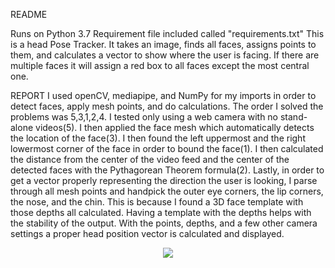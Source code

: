 README

Runs on Python 3.7
Requirement file included called "requirements.txt"
This is a head Pose Tracker. It takes an image, finds all faces, assigns points to them, and calculates a vector to show
where the user is facing. If there are multiple faces it will assign a red box to all faces except the most central one.

REPORT
I used openCV, mediapipe, and NumPy for my imports in order to detect faces, apply mesh points, and do calculations. The
order I solved the problems was 5,3,1,2,4. I tested only using a web camera with no stand-alone videos(5). I then applied
the face mesh which automatically detects the location of the face(3). I then found the left uppermost and the right lowermost corner of the face in order to bound the face(1). I then calculated the distance from the center of the video feed and
the center of the detected faces with the Pythagorean Theorem formula(2). Lastly, in order to get a vector properly representing
the direction the user is looking, I parse through all mesh points and handpick the outer eye corners, the lip corners,
the nose, and the chin. This is because I found a 3D face template with those depths all calculated. Having a template with the
depths helps with the stability of the output. With the points, depths, and a few other camera settings a proper head position
vector is calculated and displayed.

<p align="center">
  <img src="https://user-images.githubusercontent.com/60107217/157765900-b004541a-abdf-4ed5-a304-fddc66c6e609.gif" />
</p>

